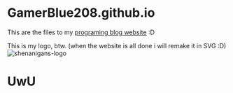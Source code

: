 # GamerBlue208.github.io

This are the files to my [programing blog website](https://gamerblue208.github.io/) :D


This is my logo, btw. (when the website is all done i will remake it in SVG :D)
![shenanigans-logo](https://gamerblue208.github.io/resources/images/shenanigans-logo.png)

# UwU
